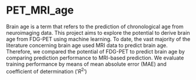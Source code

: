 # PET_MRI_age

Brain age is a term that refers to the prediction of chronological age from neuroimaging data. This project aims to explore the potential to derive brain age from FDG-PET using machine learning. To date, the vast majority of the literature concerning brain age used MRI data to predict brain age. Therefore, we compared the potential of FDG-PET to predict brain age by comparing prediction performance to MRI-based prediction. We evaluate training performance by means of mean absolute error (MAE) and coefficient of determination ($'R^2'$)
